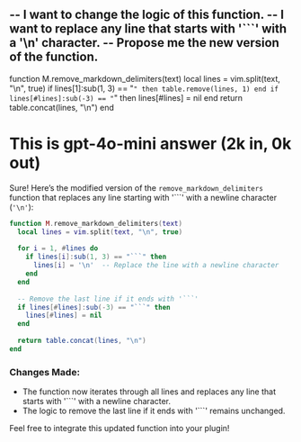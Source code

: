 -- I want to change the logic of this function.
-- I want to replace any line that starts with '```' with a '\n' character.
-- Propose me the new version of the function.
--
function M.remove_markdown_delimiters(text)
  local lines = vim.split(text, "\n", true)
  if lines[1]:sub(1, 3) == "```" then
    table.remove(lines, 1)
  end
  if lines[#lines]:sub(-3) == "```" then
    lines[#lines] = nil
  end
  return table.concat(lines, "\n")
end



# This is gpt-4o-mini answer (2k in, 0k out)

Sure! Here’s the modified version of the `remove_markdown_delimiters` function that replaces any line starting with '```' with a newline character (`'\n'`):

```lua
function M.remove_markdown_delimiters(text)
  local lines = vim.split(text, "\n", true)
  
  for i = 1, #lines do
    if lines[i]:sub(1, 3) == "```" then
      lines[i] = '\n'  -- Replace the line with a newline character
    end
  end
  
  -- Remove the last line if it ends with '```'
  if lines[#lines]:sub(-3) == "```" then
    lines[#lines] = nil
  end
  
  return table.concat(lines, "\n")
end
```

### Changes Made:
- The function now iterates through all lines and replaces any line that starts with '```' with a newline character.
- The logic to remove the last line if it ends with '```' remains unchanged. 

Feel free to integrate this updated function into your plugin!


